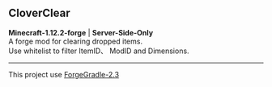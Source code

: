 ## CloverClear
**Minecraft-1.12.2-forge** | **Server-Side-Only**   
A forge mod for clearing dropped items.   
Use whitelist to filter ItemID、 ModID and Dimensions.   

----   

This project use [ForgeGradle-2.3](https://github.com/anatawa12/ForgeGradle-2.3)

